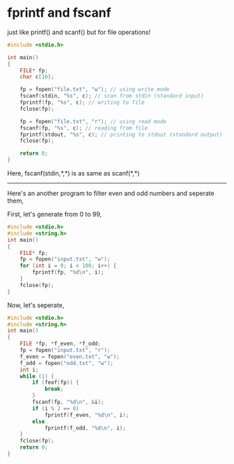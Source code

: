 # fprintf and fscanf

just like printf() and scanf() but for file operations!

```c
#include <stdio.h>

int main()
{
    FILE* fp;
    char c[16];

    fp = fopen("file.txt", "w"); // using write mode
    fscanf(stdin, "%s", c); // scan from stdin (standard input)
    fprintf(fp, "%s", c); // writing to file
    fclose(fp);

    fp = fopen("file.txt", "r"); // using read mode
    fscanf(fp, "%s", c); // reading from file
    fprintf(stdout, "%s", c); // printing to stdout (standard output)
    fclose(fp);

    return 0;
}
```

Here, fscanf(stdin,\*,\*) is as same as scanf(\*,\*)

***

Here's an another program to filter even and odd numbers and seperate them,

First, let's generate from 0 to 99,

```c
#include <stdio.h>
#include <string.h>
int main()
{
    FILE* fp;
    fp = fopen("input.txt", "w");
    for (int i = 0; i < 100; i++) {
        fprintf(fp, "%d\n", i);
    }
    fclose(fp);
}

```

Now, let's seperate,

```c
#include <stdio.h>
#include <string.h>
int main()
{
    FILE *fp, *f_even, *f_odd;
    fp = fopen("input.txt", "r");
    f_even = fopen("even.txt", "w");
    f_odd = fopen("odd.txt", "w");
    int i;
    while (1) {
        if (feof(fp)) {
            break;
        }
        fscanf(fp, "%d\n", &i);
        if (i % 2 == 0)
            fprintf(f_even, "%d\n", i);
        else
            fprintf(f_odd, "%d\n", i);
    }
    fclose(fp);
    return 0;
}
```
